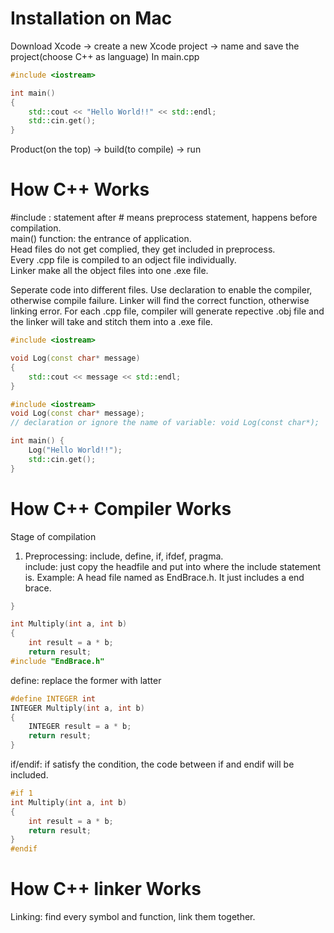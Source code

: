 # Installation on Mac
Download Xcode -> create a new Xcode project -> name and save the project(choose C++ as language)
In main.cpp
``` cpp
#include <iostream>

int main() 
{
    std::cout << "Hello World!!" << std::endl;
    std::cin.get();
}
```
Product(on the top) -> build(to compile) -> run

# How C++ Works
#include <iostream>: statement after # means preprocess statement, happens before compilation.  
main() function: the entrance of application.  
Head files do not get complied, they get included in preprocess.   
Every .cpp file is compiled to an odject file individually.    
Linker make all the object files into one .exe file.   

Seperate code into different files. Use declaration to enable the compiler, otherwise compile failure.
Linker will find the correct function, otherwise linking error.
For each .cpp file, compiler will generate repective .obj file and the linker will take and stitch them into a .exe file.
``` cpp
#include <iostream>

void Log(const char* message)
{
    std::cout << message << std::endl;
}
```
``` cpp
#include <iostream>
void Log(const char* message);
// declaration or ignore the name of variable: void Log(const char*);

int main() {
    Log("Hello World!!");
    std::cin.get();
}
```

# How C++ Compiler Works
Stage of compilation
1. Preprocessing: include, define, if, ifdef, pragma.  
include: just copy the headfile and put into where the include statement is. 
Example: A head file named as EndBrace.h. It just includes a end brace.
``` cpp
}
```
``` cpp
int Multiply(int a, int b)
{
    int result = a * b;
    return result;
#include "EndBrace.h"
```

define: replace the former with latter
``` cpp
#define INTEGER int
INTEGER Multiply(int a, int b)
{
    INTEGER result = a * b;
    return result;
}
```
if/endif: if satisfy the condition, the code between if and endif will be included.
``` cpp
#if 1
int Multiply(int a, int b)
{
    int result = a * b;
    return result;
}
#endif
```
	
# How C++ linker Works
Linking: find every symbol and function, link them together.
